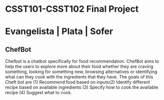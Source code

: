 # CSST101-CSST102 Final Project
<h1> Evangelista | Plata | Sofer</h1>
<h2>ChefBot</h2>
<p>Chefbot is a chatbot specifically for food recommendation. ChefBot aims to help the users to explore more about their food whether they are craving something, looking for something new, browsing alternatives or identifying what can they cook with the ingredients that they have. The goals of this Cheft bot are (1) Recommend food based on inputs(2) Identify different recipe based on available ingredients (3) Specify how to cook the available recipe (4) Suggest what to cook.



